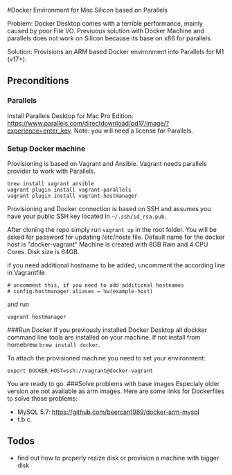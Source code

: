 #Docker Environment for Mac Silicon based on Parallels

Problem: Docker Desktop comes with a terrible performance, mainly caused by poor File I/O. Previuous solution with Docker Machine and parallels does not work on Silicon because its base on x86 for parallels. 

Solution: Provisions an ARM based Docker environment into Parallels for M1 (v17+).

## Preconditions
### Parallels
Install Parallels Desktop for Mac Pro Edition: https://www.parallels.com/directdownload/pd17/image/?experience=enter_key. Note: you will need a license for Parallels.

### Setup Docker machine
Provisioning is based on Vagrant and Ansible. Vagrant needs parallels provider to work with Parallels. 

```
brew install vagrant ansible 
vagrant plugin install vagrant-parallels 
vagrant plugin install vagrant-hostmanager
```
Provisioning and Docker connection is based on SSH and assumes you have your public SSH key located in ```~/.ssh/id_rsa.pub```.

After cloning the repo simply run ```vagrant up``` in the root folder. You will be asked for password for updating /etc/hosts file. Default name for the docker host is "docker-vagrant" Machine is created with 8GB Ram and 4 CPU Cores. Disk size is 64GB.

if you need additional hostname to be added, uncomment the according line in Vagrantfile 
```
# uncomment this, if you need to add additional hostnames
# config.hostmanager.aliases = %w(example-host)
```
and run 
```
vagrant hostmanager
```

###Run Docker
If you previously installed Docker Desktop all dockker command line tools are installed on your machine. If not install from homebrew ```brew install docker```.

To attach the provisioned machine you need to set your environment:
```
export DOCKER_HOST=ssh://vagrant@docker-vagrant
```

You are ready to go.
###Solve problems with base images
Especialy older version are not available as arm images. Here are some links for Dockerfiles to solve those problems:
* MySQL 5.7: https://github.com/beercan1989/docker-arm-mysql
* t.b.c.

## Todos
* find out how to properly resize disk or provision a machine with bigger disk



